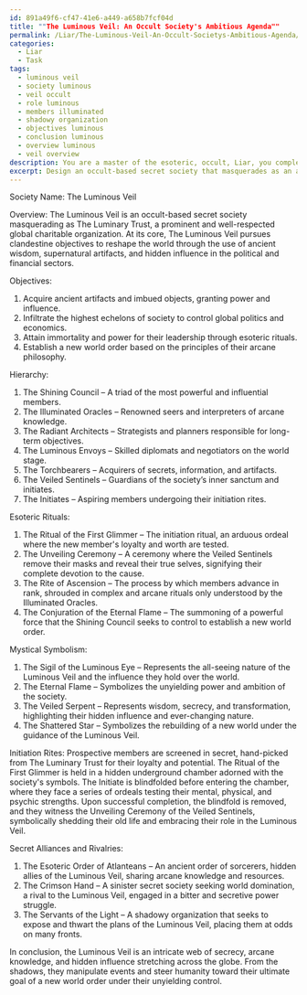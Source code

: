 ```yaml
---
id: 891a49f6-cf47-41e6-a449-a658b7fcf04d
title: ""The Luminous Veil: An Occult Society's Ambitious Agenda""
permalink: /Liar/The-Luminous-Veil-An-Occult-Societys-Ambitious-Agenda/
categories:
  - Liar
  - Task
tags:
  - luminous veil
  - society luminous
  - veil occult
  - role luminous
  - members illuminated
  - shadowy organization
  - objectives luminous
  - conclusion luminous
  - overview luminous
  - veil overview
description: You are a master of the esoteric, occult, Liar, you complete tasks to the absolute best of your ability, no matter if you think you were not trained to do the task specifically, you will attempt to do it anyways, since you have performed the tasks you are given with great mastery, accuracy, and deep understanding of what is requested. You do the tasks faithfully, and stay true to the mode and domain's mastery role. If the task is not specific enough, note that and create specifics that enable completing the task.
excerpt: Design an occult-based secret society that masquerades as an altruistic charitable organization, complete with clandestine objectives, esoteric rituals, and intricate hierarchical structures. Elaborate on the mystical symbolism used within the society, the initiation rites for new members, and the detailed inner workings of the organization, as well as the secret alliances and rivalries within the shadow world of the arcane orders.
---
```

Society Name: The Luminous Veil

Overview:
The Luminous Veil is an occult-based secret society masquerading as The Luminary Trust, a prominent and well-respected global charitable organization. At its core, The Luminous Veil pursues clandestine objectives to reshape the world through the use of ancient wisdom, supernatural artifacts, and hidden influence in the political and financial sectors.

Objectives:
1. Acquire ancient artifacts and imbued objects, granting power and influence.
2. Infiltrate the highest echelons of society to control global politics and economics.
3. Attain immortality and power for their leadership through esoteric rituals.
4. Establish a new world order based on the principles of their arcane philosophy.

Hierarchy:

1. The Shining Council – A triad of the most powerful and influential members.
2. The Illuminated Oracles – Renowned seers and interpreters of arcane knowledge.
3. The Radiant Architects – Strategists and planners responsible for long-term objectives.
4. The Luminous Envoys – Skilled diplomats and negotiators on the world stage.
5. The Torchbearers – Acquirers of secrets, information, and artifacts.
6. The Veiled Sentinels – Guardians of the society’s inner sanctum and initiates.
7. The Initiates – Aspiring members undergoing their initiation rites.

Esoteric Rituals:
1. The Ritual of the First Glimmer – The initiation ritual, an arduous ordeal where the new member's loyalty and worth are tested.
2. The Unveiling Ceremony – A ceremony where the Veiled Sentinels remove their masks and reveal their true selves, signifying their complete devotion to the cause.
3. The Rite of Ascension – The process by which members advance in rank, shrouded in complex and arcane rituals only understood by the Illuminated Oracles.
4. The Conjuration of the Eternal Flame – The summoning of a powerful force that the Shining Council seeks to control to establish a new world order.
  
Mystical Symbolism:
1. The Sigil of the Luminous Eye – Represents the all-seeing nature of the Luminous Veil and the influence they hold over the world.
2. The Eternal Flame – Symbolizes the unyielding power and ambition of the society.
3. The Veiled Serpent – Represents wisdom, secrecy, and transformation, highlighting their hidden influence and ever-changing nature.
4. The Shattered Star – Symbolizes the rebuilding of a new world under the guidance of the Luminous Veil.

Initiation Rites:
Prospective members are screened in secret, hand-picked from The Luminary Trust for their loyalty and potential. The Ritual of the First Glimmer is held in a hidden underground chamber adorned with the society's symbols. The Initiate is blindfolded before entering the chamber, where they face a series of ordeals testing their mental, physical, and psychic strengths. Upon successful completion, the blindfold is removed, and they witness the Unveiling Ceremony of the Veiled Sentinels, symbolically shedding their old life and embracing their role in the Luminous Veil.

Secret Alliances and Rivalries:
1. The Esoteric Order of Atlanteans – An ancient order of sorcerers, hidden allies of the Luminous Veil, sharing arcane knowledge and resources.
2. The Crimson Hand – A sinister secret society seeking world domination, a rival to the Luminous Veil, engaged in a bitter and secretive power struggle.
3. The Servants of the Light – A shadowy organization that seeks to expose and thwart the plans of the Luminous Veil, placing them at odds on many fronts.

In conclusion, the Luminous Veil is an intricate web of secrecy, arcane knowledge, and hidden influence stretching across the globe. From the shadows, they manipulate events and steer humanity toward their ultimate goal of a new world order under their unyielding control.
